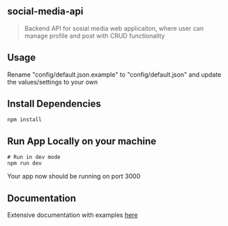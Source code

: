 ## social-media-api
> Backend API for sosial media web applicaiton, where user can manage profile and post with CRUD functionality

## Usage
Rename "config/default.json.example" to "config/default.json" and update the values/settings to your own

## Install Dependencies

```
npm install
```

## Run App Locally on your machine

```
# Run in dev mode
npm run dev
```
Your app now should be running on port 3000

## Documentation

Extensive documentation with examples [here](https://documenter.getpostman.com/view/8858534/SVtbQRD3?version=latest)


